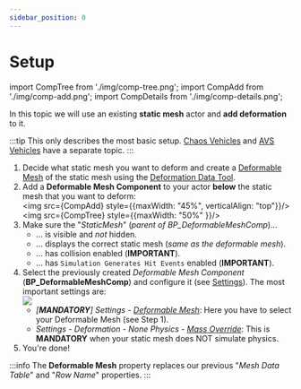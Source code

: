 ```yaml
---
sidebar_position: 0
---
```


# Setup

import CompTree from './img/comp-tree.png';
import CompAdd from './img/comp-add.png';
import CompDetails from './img/comp-details.png';

In this topic we will use an existing **static mesh** actor and **add deformation** to it.

:::tip
This only describes the most basic setup. [Chaos Vehicles](../../advanced-guides/vehicles/chaos-vehicle.md) and [AVS Vehicles](../../advanced-guides/vehicles/advanced-vehicle-system.md) have a separate topic.
:::

1. Decide what static mesh you want to deform and create a [Deformable Mesh](../mesh-asset/overview.md) of the static mesh using the [Deformation Data Tool](../mesh-tool/asset-management.md#create-a-new-deformable-mesh).
2. Add a **Deformable Mesh Component** to your actor **below** the static mesh that you want to deform:<br/><img src={CompAdd} style={{maxWidth: "45%", verticalAlign: "top"}}/><img src={CompTree} style={{maxWidth: "50%" }}/>
3. Make sure the "*StaticMesh*" (*parent of BP_DeformableMeshComp*)...
    - ... is visible and *not* hidden.
    - ... displays the correct static mesh (*same as the deformable mesh*).
    - ... has collision enabled (**IMPORTANT**).
    - ... has ``Simulation Generates Hit Events`` enabled (**IMPORTANT**).
4. Select the previously created *Deformable Mesh Component* (**BP_DeformableMeshComp**) and configure it (see [Settings](settings.md)). The most important settings are:<br/><img src={CompDetails} />
    - *[**MANDATORY**] Settings - [Deformable Mesh](./settings.md#general)*: Here you have to select your Deformable Mesh (see Step 1).
    - *Settings - Deformation - None Physics - [Mass Override](./settings.md#none-physics---mass-override)*: This is **MANDATORY** when your static mesh does NOT simulate physics.
5. You're done!

:::info
The **Deformable Mesh** property replaces our previous "*Mesh Data Table*" and "*Row Name*" properties.
:::
